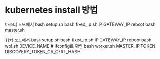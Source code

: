 # kubernetes install 방법

마스터 노드에서
bash setup.sh
bash fixed_ip.sh IP GATEWAY_IP
reboot
bash master.sh

워커 노드에서
bash setup.sh
bash fixed_ip.sh IP GATEWAY_IP
reboot
bash wol.sh DEVICE_NAME # ifconfig로 확인
bash worker.sh MASTER_IP TOKEN DISCOVERY_TOKEN_CA_CERT_HASH